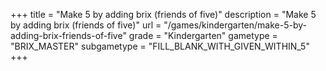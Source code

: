+++
title = "Make 5 by adding brix (friends of five)"
description = "Make 5 by adding brix (friends of five)"
url = "/games/kindergarten/make-5-by-adding-brix-friends-of-five"
grade = "Kindergarten"
gametype = "BRIX_MASTER"
subgametype = "FILL_BLANK_WITH_GIVEN_WITHIN_5"
+++